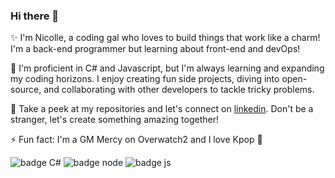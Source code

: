 ### Hi there 👋

✨ I'm Nicolle, a coding gal who loves to build things that work like a charm! I'm a back-end programmer but learning about front-end and devOps!

🌱 I'm proficient in C# and Javascript, but I'm always learning and expanding my coding horizons. I enjoy creating fun side projects, diving into open-source, and collaborating with other developers to tackle tricky problems.

👀 Take a peek at my repositories and let's connect on [linkedin](https://www.linkedin.com/in/ni-colle/). Don't be a stranger, let's create something amazing together!

⚡ Fun fact: I'm a GM Mercy on Overwatch2 and I love Kpop 🎵

![badge C#](https://img.shields.io/badge/C%23-239120?style=for-the-badge&logo=c-sharp&logoColor=white) ![badge node](https://img.shields.io/badge/Node.js-43853D?style=for-the-badge&logo=node.js&logoColor=white) ![badge js](https://img.shields.io/badge/JavaScript-323330?style=for-the-badge&logo=javascript&logoColor=F7DF1E) 
